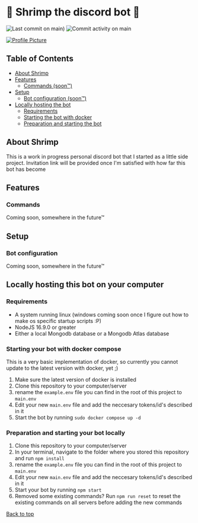 # 🦐 Shrimp the discord bot 🦐

![Last commit on main)](https://img.shields.io/github/last-commit/Applejuicelolmc/shrimp-bot/main) ![Commit activity on main](https://img.shields.io/github/commit-activity/m/Applejuicelolmc/shrimp-bot/main)

[![Profile Picture](https://cdn.discordapp.com/avatars/483636847906521091/6fc100c817629fc08ca7bccf2d7134e7.webp?size=256)](https://letmegooglethat.com/?q=shrimp+emoji)

## Table of Contents

- [About Shrimp](#about-shrimp)
- [Features](#features)
  - [Commands (soon™)](#commands)
- [Setup](#setup)
  - [Bot configuration (soon™)](#bot-configuration)
- [Locally hosting the bot](#locally-hosting-this-bot-on-your-computer)
  - [Requirements](#requirements)
  - [Starting the bot with docker](#starting-your-bot-with-docker-compose)
  - [Preparation and starting the bot](#preparation-and-starting-your-bot-locally)

## About Shrimp

This is a work in progress personal discord bot that I started as a little side project. Invitation link will be provided once I'm satisfied with how far this bot has become

## Features

### Commands

Coming soon, somewhere in the future™

## Setup

### Bot configuration

Coming soon, somewhere in the future™

## Locally hosting this bot on your computer

### Requirements

- A system running linux (windows coming soon once I figure out how to make os specific startup scripts :P)
- NodeJS 16.9.0 or greater
- Either a local Mongodb database or a Mongodb Atlas database

### Starting your bot with docker compose

This is a very basic implementation of docker, so currently you cannot update to the latest version with docker, yet ;)

1. Make sure the latest version of docker is installed
2. Clone this repository to your computer/server
3. rename the `example.env` file you can find in the root of this project to `main.env`
4. Edit your new `main.env` file and add the neccesary tokens/id's described in it
5. Start the bot by running `sudo docker compose up -d`

### Preparation and starting your bot locally

1. Clone this repository to your computer/server
2. In your terminal, navigate to the folder where you stored this repository and run `npm install`
3. rename the `example.env` file you can find in the root of this project to `main.env`
4. Edit your new `main.env` file and add the neccesary tokens/id's described in it
5. Start your bot by running `npm start`
6. Removed some existing commands? Run `npm run reset` to reset the existing commands on all servers before adding the new commands

[Back to top](#-shrimp-the-discord-bot-)
